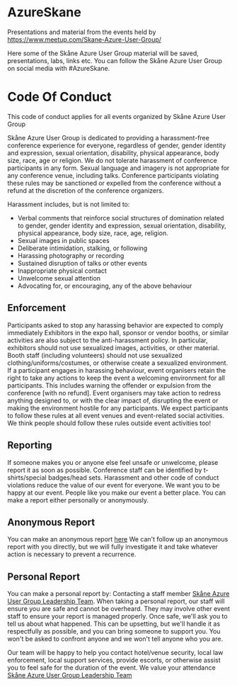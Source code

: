 # AzureSkane
Presentations and material from the events held by https://www.meetup.com/Skane-Azure-User-Group/

Here some of the Skåne Azure User Group material will be saved, presentations, labs, links etc.
You can follow the Skåne Azure User Group on social media with #AzureSkane.

# Code Of Conduct
This code of conduct applies for all events organized by Skåne Azure User Group

Skåne Azure User Group is dedicated to providing a harassment-free conference experience for everyone, regardless of gender, gender identity and expression, sexual orientation, disability, physical appearance, body size, race, age or religion. We do not tolerate harassment of conference participants in any form. Sexual language and imagery is not appropriate for any conference venue, including talks. Conference participants violating these rules may be sanctioned or expelled from the conference without a refund at the discretion of the conference organizers.

Harassment includes, but is not limited to:

- Verbal comments that reinforce social structures of domination related to gender, gender identity and expression, sexual orientation, disability, physical appearance, body size, race, age, religion.
- Sexual images in public spaces
- Deliberate intimidation, stalking, or following
- Harassing photography or recording
- Sustained disruption of talks or other events
- Inappropriate physical contact
- Unwelcome sexual attention
- Advocating for, or encouraging, any of the above behaviour

## Enforcement
Participants asked to stop any harassing behavior are expected to comply immediately
Exhibitors in the expo hall, sponsor or vendor booths, or similar activities are also subject to the anti-harassment policy. In particular, exhibitors should not use sexualized images, activities, or other material. Booth staff (including volunteers) should not use sexualized clothing/uniforms/costumes, or otherwise create a sexualized environment.
If a participant engages in harassing behaviour, event organisers retain the right to take any actions to keep the event a welcoming environment for all participants. This includes warning the offender or expulsion from the conference [with no refund].
Event organisers may take action to redress anything designed to, or with the clear impact of, disrupting the event or making the environment hostile for any participants.
We expect participants to follow these rules at all event venues and event-related social activities. We think people should follow these rules outside event activities too!

## Reporting
If someone makes you or anyone else feel unsafe or unwelcome, please report it as soon as possible. Conference staff can be identified by t-shirts/special badges/head sets. Harassment and other code of conduct violations reduce the value of our event for everyone. We want you to be happy at our event. People like you make our event a better place.
You can make a report either personally or anonymously.

## Anonymous Report
You can make an anonymous report [here](https://forms.office.com/Pages/ResponsePage.aspx?id=1YTXmqcIZkOXGsyssbsmVqjbe1roFwZOku5sJwXuzLRUQlQzUlQzUlVPVjVIQ1pNMVg5QTZLVERVUy4u)
We can't follow up an anonymous report with you directly, but we will fully investigate it and take whatever action is necessary to prevent a recurrence.

## Personal Report
You can make a personal report by:
Contacting a staff member [Skåne Azure User Group Leadership Team](https://www.meetup.com/Skane-Azure-User-Group/members/?op=leaders).
When taking a personal report, our staff will ensure you are safe and cannot be overheard. They may involve other event staff to ensure your report is managed properly. Once safe, we'll ask you to tell us about what happened. This can be upsetting, but we'll handle it as respectfully as possible, and you can bring someone to support you. You won't be asked to confront anyone and we won't tell anyone who you are.

Our team will be happy to help you contact hotel/venue security, local law enforcement, local support services, provide escorts, or otherwise assist you to feel safe for the duration of the event. We value your attendance
[Skåne Azure User Group Leadership Team](https://www.meetup.com/Skane-Azure-User-Group/members/?op=leaders)
